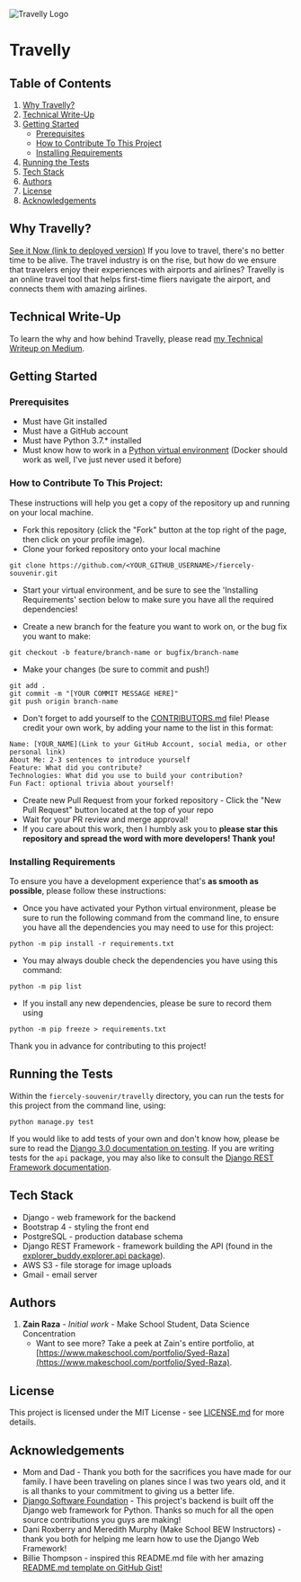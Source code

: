 ![Travelly Logo](https://i.postimg.cc/3RQ7hpmX/Screen-Shot-2020-01-06-at-9-21-14-AM.png)

# Travelly
## Table of Contents
1. [Why Travelly?](#why-travelly?)
2. [Technical Write-Up](#technical-write-up)
3. [Getting Started](#getting-started)
    - [Prerequisites](#prerequisites)
    - [How to Contribute To This Project](#how-to-contribute-to-this-project)
    - [Installing Requirements](#installing-requirements)
4. [Running the Tests](#running-the-tests)
5. [Tech Stack](#tech-stack)
6. [Authors](#authors)
7. [License](#license)
8. [Acknowledgements](#acknowledgements)

## Why Travelly?
[See it Now (link to deployed version)](https://travelly-zr.herokuapp.com)
If you love to travel, there's no better time to be alive. The travel industry is on the rise, but how do we ensure that travelers enjoy their experiences with airports and airlines?
Travelly is an online travel tool that helps first-time fliers navigate the airport, and connects them with amazing airlines.

## Technical Write-Up
To learn the why and how behind Travelly, please read [my Technical Writeup on Medium](https://medium.com/@zain_raza/break-through-airport-confusion-lost-at-the-airport-part-2-d4867452c9c2).

## Getting Started
### Prerequisites
- Must have Git installed
- Must have a GitHub account
- Must have Python 3.7.* installed
- Must know how to work in a [Python virtual environment](https://realpython.com/python-virtual-environments-a-primer/)
(Docker should work as well, I've just never used it before)

### How to Contribute To This Project:
These instructions will help you get a copy of the repository up and running on your local machine.
- Fork this repository (click the "Fork" button at the top right of the page, then click on your profile image).
- Clone your forked repository onto your local machine
```
git clone https://github.com/<YOUR_GITHUB_USERNAME>/fiercely-souvenir.git
```
- Start your virtual environment, and be sure to see the 'Installing Requirements' section below to make sure you have all the required dependencies!

- Create a new branch for the feature you want to work on, or the bug fix you want to make:
```
git checkout -b feature/branch-name or bugfix/branch-name
```
- Make your changes (be sure to commit and push!)
```
git add .
git commit -m "[YOUR COMMIT MESSAGE HERE]"
git push origin branch-name
```
- Don't forget to add yourself to the [CONTRIBUTORS.md](CONTRIBUTORS.md) file!
Please credit your own work, by adding your name to the list in this format:
```
Name: [YOUR_NAME](Link to your GitHub Account, social media, or other personal link)
About Me: 2-3 sentences to introduce yourself
Feature: What did you contribute?
Technologies: What did you use to build your contribution?
Fun Fact: optional trivia about yourself!
```
- Create new Pull Request from your forked repository - Click the "New Pull Request" button located at the top of your repo
- Wait for your PR review and merge approval!
- If you care about this work, then I humbly ask you to **please star this repository and spread the word with more developers! Thank you!**

### Installing Requirements
To ensure you have a development experience that's **as smooth as possible**, please follow these instructions:

- Once you have activated your Python virtual environment, please be sure to run the following command from the command line, to ensure you have all the dependencies
you may need to use for this project:
```
python -m pip install -r requirements.txt
```
- You may always double check the dependencies you have using this command:
```
python -m pip list
```
- If you install any new dependencies, please be sure to record them using
```
python -m pip freeze > requirements.txt
```
Thank you in advance for contributing to this project!

## Running the Tests
Within the `fiercely-souvenir/travelly` directory, you can run the tests for this project from the command line, using:
```
python manage.py test
```
If you would like to add tests of your own and don't know how, please be sure to read the [Django 3.0 documentation on testing](https://docs.djangoproject.com/en/2.2/topics/testing/overview/#).
If you are writing tests for the `api` package, you may also like to consult the [Django REST Framework documentation](https://www.django-rest-framework.org/api-guide/testing/).

## Tech Stack
- Django - web framework for the backend
- Bootstrap 4 - styling the front end
- PostgreSQL - production database schema
- Django REST Framework - framework building the API (found in the [explorer_buddy.explorer.api package](/explorer_buddy/explorer/api/)).
- AWS S3 - file storage for image uploads
- Gmail - email server

## Authors
1. **Zain Raza** - *Initial work* - Make School Student, Data Science Concentration
    * Want to see more? Take a peek at Zain's entire portfolio, at [https://www.makeschool.com/portfolio/Syed-Raza](https://www.makeschool.com/portfolio/Syed-Raza).


## License
This project is licensed under the MIT License - see [LICENSE.md](LICENSE.md) for more details.

## Acknowledgements
- Mom and Dad - Thank you both for the sacrifices you have made for our family. I have been traveling on planes
since I was two years old, and it is all thanks to your commitment to giving us a better life.
- [Django Software Foundation](https://www.djangoproject.com/) - This project's backend is built off the Django web framework for Python.
Thanks so much for all the open source contributions you guys are making!
- Dani Roxberry and Meredith Murphy (Make School BEW Instructors) - thank you both for helping me learn how to use the Django Web Framework!
- Billie Thompson - inspired this README.md file with her amazing [README.md template on GitHub Gist!](https://gist.github.com/PurpleBooth/109311bb0361f32d87a2)
